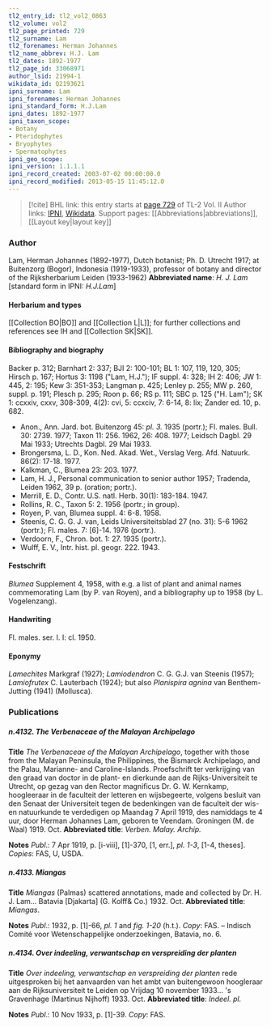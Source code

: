 ```yaml
---
tl2_entry_id: tl2_vol2_0863
tl2_volume: vol2
tl2_page_printed: 729
tl2_surname: Lam
tl2_forenames: Herman Johannes
tl2_name_abbrev: H.J. Lam
tl2_dates: 1892-1977
tl2_page_id: 33068971
author_lsid: 21994-1
wikidata_id: Q2193621
ipni_surname: Lam
ipni_forenames: Herman Johannes
ipni_standard_form: H.J.Lam
ipni_dates: 1892-1977
ipni_taxon_scope: 
- Botany
- Pteridophytes
- Bryophytes
- Spermatophytes
ipni_geo_scope: 
ipni_version: 1.1.1.1
ipni_record_created: 2003-07-02 00:00:00.0
ipni_record_modified: 2013-05-15 11:45:12.0
---
```


> [!cite] BHL link: this entry starts at [page 729](https://www.biodiversitylibrary.org/page/33068971) of TL-2 Vol. II
> Author links: [IPNI](https://www.ipni.org/a/21994-1), [Wikidata](https://www.wikidata.org/wiki/Q2193621). Support pages: [[Abbreviations|abbreviations]], [[Layout key|layout key]]

### Author

Lam, Herman Johannes (1892-1977), Dutch botanist; Ph. D. Utrecht 1917; at Buitenzorg (Bogor), Indonesia (1919-1933), professor of botany and director of the Rijksherbarium Leiden (1933-1962) 
**Abbreviated name**: *H. J. Lam* \[standard form in IPNI: *H.J.Lam*\]

#### Herbarium and types

[[Collection BO|BO]] and [[Collection L|L]]; for further collections and references see IH and [[Collection SK|SK]].

#### Bibliography and biography

Backer p. 312; Barnhart 2: 337; BJI 2: 100-101; BL 1: 107, 119, 120, 305; Hirsch p. 167; Hortus 3: 1198 ("Lam, H.J."); IF suppl. 4: 328; IH 2: 406; JW 1: 445, 2: 195; Kew 3: 351-353; Langman p. 425; Lenley p. 255; MW p. 260, suppl. p. 191; Plesch p. 295; Roon p. 66; RS p. 111; SBC p. 125 ("H. Lam"); SK 1: ccxxiv, cxxv, 308-309, 4(2): cvi, 5: ccxciv, 7: 6-14, 8: lix; Zander ed. 10, p. 682.
- Anon., Ann. Jard. bot. Buitenzorg 45: *pl. 3.* 1935 (portr.); Fl. males. Bull. 30: 2739. 1977; Taxon 11: 256. 1962, 26: 408. 1977; Leidsch Dagbl. 29 Mai 1933; Utrechts Dagbl. 29 Mai 1933.
- Brongersma, L. D., Kon. Ned. Akad. Wet., Verslag Verg. Afd. Natuurk. 86(2): 17-18. 1977.
- Kalkman, C., Blumea 23: 203. 1977.
- Lam, H. J., Personal communication to senior author 1957; Tradenda, Leiden 1962, 39 p. (oration; portr.).
- Merrill, E. D., Contr. U.S. natl. Herb. 30(1): 183-184. 1947.
- Rollins, R. C., Taxon 5: 2. 1956 (portr.; in group).
- Royen, P. van, Blumea suppl. 4: 6-8. 1958.
- Steenis, C. G. G. J. van, Leids Universiteitsblad 27 (no. 31): 5-6 1962 (portr.); Fl. males. 7: \[6\]-14. 1976 (portr.).
- Verdoorn, F., Chron. bot. 1: 27. 1935 (portr.).
- Wulff, E. V., Intr. hist. pl. geogr. 222. 1943.

#### Festschrift

*Blumea* Supplement 4, 1958, with e.g. a list of plant and animal names commemorating Lam (by P. van Royen), and a bibliography up to 1958 (by L. Vogelenzang).

#### Handwriting

Fl. males. ser. I. I: cl. 1950.

#### Eponymy

*Lamechites* Markgraf (1927); *Lamiodendron* C. G. G.J. van Steenis (1957); *Lamiofrutex* C. Lauterbach (1924); but also *Planispira agnina* van Benthem-Jutting (1941) (Mollusca).

### Publications

##### n.4132. The Verbenaceae of the Malayan Archipelago

**Title**
*The Verbenaceae of the Malayan Archipelago*, together with those from the Malayan Peninsula, the Philippines, the Bismarck Archipelago, and the Palau, Marianne- and Caroline-Islands. Proefschrift ter verkrijging van den graad van doctor in de plant- en dierkunde aan de Rijks-Universiteit te Utrecht, op gezag van den Rector magnificus Dr. G. W. Kernkamp, hoogleeraar in de faculteit der letteren en wijsbegeerte, volgens besluit van den Senaat der Universiteit tegen de bedenkingen van de faculteit der wis- en natuurkunde te verdedigen op Maandag 7 April 1919, des namiddags te 4 uur, door Herman Johannes Lam, geboren te Veendam. Groningen (M. de Waal) 1919. Oct.
**Abbreviated title**: *Verben. Malay. Archip.*

**Notes**
*Publ*.: 7 Apr 1919, p. \[i-viii\], \[1\]-370, \[1, err.\], *pl. 1-3*, \[1-4, theses\]. *Copies*: FAS, U, USDA.

##### n.4133. Miangas

**Title**
*Miangas* (Palmas) scattered annotations, made and collected by Dr. H. J. Lam... Batavia \[Djakarta\] (G. Kolff& Co.) 1932. Oct.
**Abbreviated title**: *Miangas*.

**Notes**
*Publ*.: 1932, p. \[1\]-66, *pl. 1* and *fig. 1-20* (h.t.). *Copy*: FAS. – Indisch Comité voor Wetenschappelijke onderzoekingen, Batavia, no. 6.

##### n.4134. Over indeeling, verwantschap en verspreiding der planten

**Title**
*Over indeeling, verwantschap en verspreiding der planten* rede uitgesproken bij het aanvaarden van het ambt van buitengewoon hoogleraar aan de Rijksuniversiteit te Leiden op Vrijdag 10 november 1933... 's Gravenhage (Martinus Nijhoff) 1933. Oct.
**Abbreviated title**: *Indeel. pl.*

**Notes**
*Publ*.: 10 Nov 1933, p. \[1\]-39. *Copy*: FAS.

